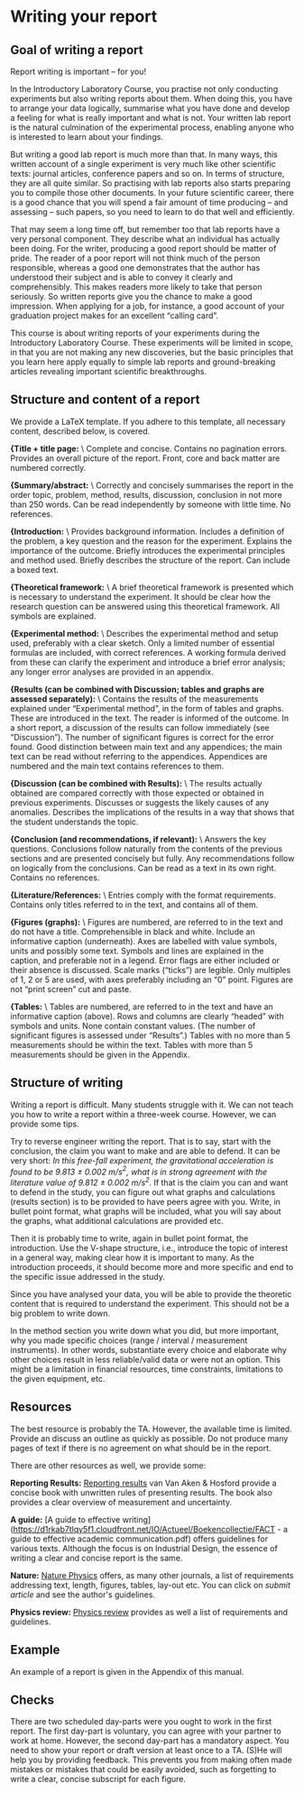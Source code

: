 # Writing your report

## Goal of writing a report
Report writing is important – for you!

In the Introductory Laboratory Course, you practise not only conducting experiments but also writing reports about them. When doing this, you have to arrange your data logically, summarise what you have done and develop a feeling for what is really important and what is not. Your written lab report is the natural culmination of the experimental process, enabling anyone who is interested to learn about your findings.

But writing a good lab report is much more than that. In many ways, this written account of a single experiment is very much like other scientific texts: journal articles, conference papers and so on. In terms of structure, they are all quite similar. So practising with lab reports also starts preparing you to compile those other documents. In your future scientific career, there is a good chance that you will spend a fair amount of time producing – and assessing – such papers, so you need to learn to do that well and efficiently.

That may seem a long time off, but remember too that lab reports have a very personal component. They describe what an individual has actually been doing. For the writer, producing a good report should be matter of pride. The reader of a poor report will not think much of the person responsible, whereas a good one demonstrates that the author has understood their subject and is able to convey it clearly and comprehensibly. This makes readers more likely to take that person seriously. So written reports give you the chance to make a good impression. When applying for a job, for instance, a good account of your graduation project makes for an excellent “calling card”.

This course is about writing reports of your experiments during the Introductory Laboratory Course. These experiments will be limited in scope, in that you are not making any new discoveries, but the basic principles that you learn here apply equally to simple lab reports and ground-breaking articles revealing important scientific breakthroughs.

## Structure and content of a report
We provide a LaTeX template. If you adhere to this template, all necessary content, described below, is covered.

**{Title + title page:** \\ Complete and concise. Contains no pagination errors. Provides an overall picture of the report. Front, core and back matter are numbered correctly.

**{Summary/abstract:**  \\ Correctly and concisely summarises the report in the order topic, problem, method, results, discussion, conclusion in not more than 250 words. Can be read independently by someone with little time. No references.

**{Introduction:** \\ Provides background information. Includes a definition of the problem, a key question and the reason for the experiment. Explains the importance of the outcome. Briefly introduces the experimental principles and method used. Briefly describes the structure of the report. Can include a boxed text.

**{Theoretical framework:** \\ A brief theoretical framework is presented which is necessary to understand the experiment. It should be clear how the research question can be answered using this theoretical framework.  All symbols are explained.

**{Experimental method:** \\ Describes the experimental method and setup used, preferably with a clear sketch. Only a limited number of essential formulas are included, with correct references. A working formula derived from these can clarify the experiment and introduce a brief error analysis; any longer error analyses are provided in an appendix.

**{Results (can be combined with Discussion; tables and graphs are assessed separately):** \\ Contains the results of the measurements explained under “Experimental method”, in the form of tables and graphs. These are introduced in the text. The reader is informed of the outcome. In a short report, a discussion of the results can follow immediately (see “Discussion”). The number of significant figures is correct for the error found. Good distinction between main text and any appendices; the main text can be read without referring to the appendices. Appendices are numbered and the main text contains references to them.

**{Discussion (can be combined with Results):**  \\ The results actually obtained are compared correctly with those expected or obtained in previous experiments. Discusses or suggests the likely causes of any anomalies. Describes the implications of the results in a way that shows that the student understands the topic.

**{Conclusion (and recommendations, if relevant):**  \\ Answers the key questions. Conclusions follow naturally from the contents of the previous sections and are presented concisely but fully. Any recommendations follow on logically from the conclusions. Can be read as a text in its own right. Contains no references.

**{Literature/References:** \\ Entries comply with the format requirements. Contains only titles referred to in the text, and contains all of them.

**{Figures (graphs):** \\ Figures are numbered, are referred to in the text and do not have a title. Comprehensible in black and white. Include an informative caption (underneath). Axes are labelled with value symbols, units and possibly some text. Symbols and lines are explained in the caption, and preferable not in a legend. Error flags are either included or their absence is discussed. Scale marks (“ticks”) are legible. Only multiples of 1, 2 or 5 are used, with axes preferably including an “0” point. Figures are not “print screen” cut and paste.

**{Tables:** \\ Tables are numbered, are referred to in the text and have an informative caption (above). Rows and columns are clearly “headed” with symbols and units. None contain constant values. (The number of significant figures is assessed under “Results”.) Tables with no more than 5 measurements should be within the text. Tables with more than 5 measurements should be given in the Appendix. 

## Structure of writing
Writing a report is difficult. Many students struggle with it. We can not teach you how to write a report within a three-week course. However, we can provide some tips.

Try to reverse engineer writing the report. That is to say, start with the conclusion, the claim you want to make and are able to defend. It can be very short: *In this free-fall experiment, the gravitational acceleration is found to be 9.813 $\pm$ 0.002 m/s$^2$, what is in strong agreement with the literature value of 9.812 $\pm$ 0.002 m/s$^2$.* If that is the claim you can and want to defend in the study, you can figure out what graphs and calculations (results section) is to be provided to have peers agree with you. Write, in bullet point format, what graphs will be included, what you will say about the graphs, what additional calculations are provided etc.

Then it is probably time to write, again in bullet point format, the introduction. Use the V-shape structure, i.e., introduce the topic of interest in a general way, making clear how it is important to many. As the introduction proceeds, it should become more and more specific and end to the specific issue addressed in the study.

Since you have analysed your data, you will be able to provide the theoretic content that is required to understand the experiment. This should not be  a big problem to write down.

In the method section you write down what you did, but more important, why you made specific choices (range / interval / measurement instruments). In other words, substantiate every choice and elaborate why other choices result in less reliable/valid data or were not an option. This might be a limitation in financial resources, time constraints, limitations to the given equipment, etc.

## Resources
The best resource is probably the TA. However, the available time is limited. Provide an discuss an outline as quickly as possible. Do not produce many pages of text if there is no agreement on what should be in the report. 

There are other resources as well, we provide some:

**Reporting Results:**
[Reporting results](https://epdf.pub/reporting-results-a-practical-guide-for-engineers-and-scientists1bba7b6226e526348fa5b7e6019092c938071.html) van Van Aken \& Hosford provide a concise book with unwritten rules of presenting results. The book also provides a clear overview of measurement and uncertainty.

**A guide:** 
[A guide to effective writing](https://d1rkab7tlqy5f1.cloudfront.net/IO/Actueel/Boekencollectie/FACT - a guide to effective academic communication.pdf) offers guidelines for various texts. Although the focus is on Industrial Design, the essence of writing a clear and concise report is the same.

**Nature:** 
[Nature Physics](https://www.nature.com/nphys/for-authors/preparing-your-submission) offers, as many other journals, a list of requirements addressing text, length, figures, tables, lay-out etc. You can click on *submit article* and see the author's guidelines.

**Physics review:**
[Physics review](https://cdn.journals.aps.org/files/styleguide-pr.pdf) provides as well a list of requirements and guidelines.

## Example
An example of a report is given in the Appendix of this manual.

## Checks
There are two scheduled day-parts were you ought to work in the first report. The first day-part is voluntary, you can agree with your partner to work at home. However, the second day-part has a mandatory aspect. You need to show your report or draft version at least once to a TA. (S)He will help you by providing feedback. This prevents you from making often made mistakes or mistakes that could be easily avoided, such as forgetting to write a clear, concise subscript for each figure.